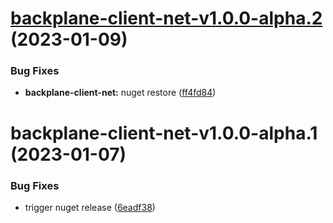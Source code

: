 # [backplane-client-net-v1.0.0-alpha.2](https://github.com/finos/backplane/compare/backplane-client-net-v1.0.0-alpha.1...backplane-client-net-v1.0.0-alpha.2) (2023-01-09)


### Bug Fixes

* **backplane-client-net:** nuget restore ([ff4fd84](https://github.com/finos/backplane/commit/ff4fd84e37f527eb1acb308a25f0510b904c18d2))

# backplane-client-net-v1.0.0-alpha.1 (2023-01-07)


### Bug Fixes

* trigger nuget release ([6eadf38](https://github.com/finos/backplane/commit/6eadf3813a4315730697db9124afbd636eebe9cb))
